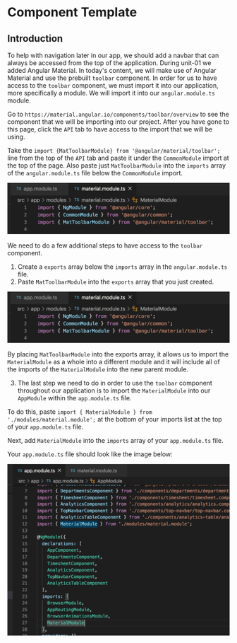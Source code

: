 # Component Template

## Introduction

To help with navigation later in our app, we should add a navbar that can always be accessed from the top of the application. During unit-01 we added Angular Material. In today's content, we will make use of Angular Material and use the prebuilt `toolbar` component. In order for us to have access to the `toolbar` component, we must import it into our application, more specifically a module. We will import it into our `angular.module.ts` module. 

Go to `https://material.angular.io/components/toolbar/overview` to see the component that we will be importing into our project. After you have gone to this page, click the `API` tab to have access to the import that we will be using.

Take the `import {MatToolbarModule} from '@angular/material/toolbar';` line from the top of the `API` tab and paste it under the `CommonModule` import at the top of the page. Also paste just `MatToolbarModule` into the `imports` array of the `angular.module.ts` file below the `CommonModule` import.

![MatToolbarModule import](img/toolbar_import.png)

We need to do a few additional steps to have access to the `toolbar` component.

1. Create a `exports` array below the `imports` array in the `angular.module.ts` file.
2. Paste `MatToolbarModule` into the `exports` array that you just created.

![MatToolbarModule export](img/toolbar_import.png)

By placing `MatToolbarModule` into the exports array, it allows us to import the `MaterialModule` as a whole into a different module and it will include all of the imports of the `MaterialModule` into the new parent module.

3. The last step we need to do in order to use the `toolbar` component throughout our application is to import the `MaterialModule` into our `AppModule` within the `app.module.ts` file.

To do this, paste `import { MaterialModule } from './modules/material.module';` at the bottom of your imports list at the top of your `app.module.ts` file.

Next, add `MaterialModule` into the `imports` array of your `app.module.ts` file.

Your `app.module.ts` file should look like the image below:

![MaterialModule imported](img/material_module.png)

